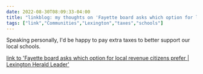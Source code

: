 ---date: 2022-08-30T08:09:33-04:00title: "linkblog: my thoughts on 'Fayette board asks which option for local revenue citizens prefer | Lexington Herald Leader'"tags: ["link","Communities","Lexington","taxes","schools"]---Speaking personally, I'd be happy to pay extra taxes to better support our local schools. [link to 'Fayette board asks which option for local revenue citizens prefer | Lexington Herald Leader'](https://www.kentucky.com/news/local/education/article265061024.html)